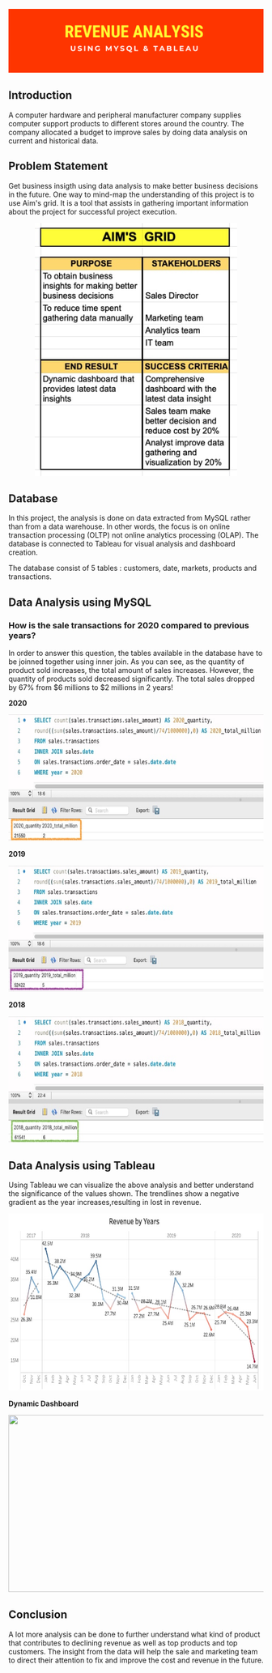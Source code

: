 ![Banner](https://github.com/Hafizah/Revenue-Analysis-using-MySQL-and-Tableau/blob/main/Pictures/Revenue_Banner.png)

## Introduction

A computer hardware and peripheral manufacturer company supplies computer support products to different stores around the country. The company allocated a budget to improve sales by doing data analysis on current and historical data. 

## Problem Statement

Get business insigth using data analysis to make better business decisions in the future. One way to mind-map the understanding of this project is to  use Aim's grid. It is a tool that assists in gathering important information about the project for successful project execution.

<p align="center">
  <img width="400" height="500" src="https://github.com/Hafizah/Revenue-Analysis-using-MySQL-and-Tableau/blob/main/Aim's%20Grid.jpg">
</p>

## Database

In this project, the analysis is done on data extracted from MySQL rather than from a data warehouse. In other words, the focus is on online transaction processing (OLTP) not online analytics processing (OLAP). The database is connected to Tableau for visual analysis and dashboard creation.

The database consist of 5 tables : customers, date, markets, products and transactions.

## Data Analysis using MySQL

### How is the sale transactions for 2020 compared to previous years?
In order to answer this question, the tables available in the database have to be joinned together using inner join. As you can see, as the quantity of product sold increases, the total amount of sales increases. However, the quantity of products sold decreased significantly. The total sales dropped by 67% from $6 millions to $2 millions in 2 years!

**2020**

<p align="center">
  <img width="600" height="250" src="https://github.com/Hafizah/Revenue-Analysis-using-MySQL-and-Tableau/blob/main/Pictures/Inner_join%202020.jpg">
</p>

**2019**

<p align="center">
  <img width="600" height="250" src="https://github.com/Hafizah/Revenue-Analysis-using-MySQL-and-Tableau/blob/main/Pictures/Inner_join%202019.jpg">
</p>

**2018**

<p align="center">
  <img width="600" height="250" src="https://github.com/Hafizah/Revenue-Analysis-using-MySQL-and-Tableau/blob/main/Pictures/Inner_join%202018.jpg">
</p>

## Data Analysis using Tableau

Using Tableau we can visualize the above analysis and better understand the significance of the values shown. The trendlines show a negative gradient as the year increases,resulting in lost in revenue.

<p align="center">
  <img width="700" height="350" src="https://github.com/Hafizah/Revenue-Analysis-using-MySQL-and-Tableau/blob/main/Pictures/Revenue%20Plot%20Tableau.jpg">
</p>

**Dynamic Dashboard**

<p align="center">
  <img width="700" height="350" src="">
</p>


## Conclusion

A lot more analysis can be done to further understand what kind of product that contributes to declining revenue as well as top products and top customers. The insight from the data will help the sale and marketing team to direct their attention to fix and improve the cost and revenue in the future.




